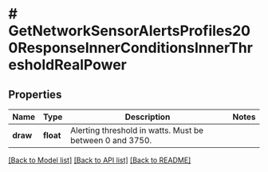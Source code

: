 # # GetNetworkSensorAlertsProfiles200ResponseInnerConditionsInnerThresholdRealPower

## Properties

Name | Type | Description | Notes
------------ | ------------- | ------------- | -------------
**draw** | **float** | Alerting threshold in watts. Must be between 0 and 3750. |

[[Back to Model list]](../../README.md#models) [[Back to API list]](../../README.md#endpoints) [[Back to README]](../../README.md)

